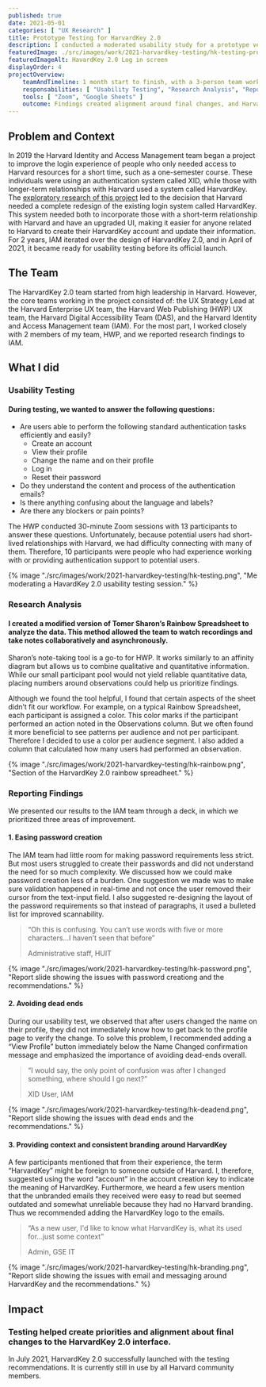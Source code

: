 ```yaml
---
published: true
date: 2021-05-01
categories: [ "UX Research" ]
title: Prototype Testing for HarvardKey 2.0
description: I conducted a moderated usability study for a prototype version of HarvardKey 2.0
featuredImage: ./src/images/work/2021-harvardkey-testing/hk-testing-project-card.png
featuredImageAlt: HavardKey 2.0 Log in screen
displayOrder: 4
projectOverview:
    teamAndTimeline: 1 month start to finish, with a 3-person team working remotely.
    responsabilities: [ "Usability Testing", "Research Analysis", "Reporting Findings" ]
    tools: [ "Zoom", "Google Sheets" ]
    outcome: Findings created alignment around final changes, and HarvardKey 2.0 successfully launched 2 months after testing.
---
```

## Problem and Context

In 2019 the Harvard Identity and Access Management team began a project to improve the login experience of people who only needed access to Harvard resources for a short time, such as a one-semester course. These individuals were using an authentication system called XID, while those with longer-term relationships with Harvard used a system called HarvardKey. The [exploratory research of this project](/work/2019-harvardkey-discovery) led to the decision that Harvard needed a complete redesign of the existing login system called HarvardKey. This system needed both to incorporate those with a short-term relationship with Harvard and have an upgraded UI, making it easier for anyone related to Harvard to create their HarvardKey account and update their information. For 2 years, IAM iterated over the design of HarvardKey 2.0, and in April of 2021, it became ready for usability testing before its official launch.

## The Team
The HarvardKey 2.0 team started from high leadership in Harvard. However, the core teams working in the project consisted of: the UX Strategy Lead at the Harvard Enterprise UX team, the Harvard Web Publishing (HWP) UX team, the Harvard Digital Accessibility Team (DAS), and the Harvard Identity and Access Management team (IAM).  For the most part, I worked closely with 2 members of my team, HWP, and we reported research findings to IAM. 

## What I did

<h3 id="usability-testing">Usability Testing</h3>

#### During testing, we wanted to answer the following questions:
* Are users able to perform the following standard authentication tasks efficiently and easily?
    - Create an account
    - View their profile
    - Change the name and  on their profile
    - Log in
    - Reset their password
* Do they understand the content and process of the authentication emails?
* Is there anything confusing about the language and labels?
* Are there any blockers or pain points?

The HWP conducted 30-minute Zoom sessions with 13 participants to answer these questions. Unfortunately, because potential users had short-lived relationships with Harvard, we had difficulty connecting with many of them. Therefore, 10 participants were people who had experience working with or providing authentication support to potential users.

<div class="image-wrapper">{% image "./src/images/work/2021-harvardkey-testing/hk-testing.png", "Me moderating a HavardKey 2.0 usability testing session." %}</div>

<h3 id="research-analysis">Research Analysis</h3>

#### I created a modified version of Tomer Sharon’s Rainbow Spreadsheet to analyze the data. This method allowed the team to watch recordings and take notes collaboratively and asynchronously.

Sharon’s note-taking tool is a go-to for HWP. It works similarly to an affinity diagram but allows us to combine qualitative and quantitative information. While our small participant pool would not yield reliable quantitative data, placing numbers around observations could help us prioritize findings.

Although we found the tool helpful, I found that certain aspects of the sheet didn’t fit our workflow. For example, on a typical Rainbow Spreadsheet, each participant is assigned a color. This color marks if the participant performed an action noted in the Observations column. But we often found it more beneficial to see patterns per audience and not per participant. Therefore I decided to use a color per audience segment. I also added a column that calculated how many users had performed an observation. 

<div class="image-wrapper">{% image "./src/images/work/2021-harvardkey-testing/hk-rainbow.png", "Section of the HarvardKey 2.0 rainbow spreadheet." %}</div>

<h3 id="reporting-findings">Reporting Findings</h3>

We presented our results to the IAM team through a deck, in which we prioritized three areas of improvement.

#### 1. Easing password creation
The IAM team had little room for making password requirements less strict. But most users struggled to create their passwords and did not understand the need for so much complexity. We discussed how we could make password creation less of a burden. One suggestion we made was to make sure validation happened in real-time and not once the user removed their cursor from the text-input field. I also suggested re-designing the layout of the password requirements so that instead of paragraphs, it used a bulleted list for improved scannability.

<blockquote>
 <p>“Oh this is confusing. You can’t use words with five or more characters...I haven’t seen that before”</p>
<span>Administrative staff, HUIT</span>
</blockquote>

<div class="image-wrapper">{% image "./src/images/work/2021-harvardkey-testing/hk-password.png", "Report slide showing the issues with password creationg and the recommendations." %}</div>

#### 2. Avoiding dead ends
During our usability test, we observed that after users changed the name on their profile, they did not immediately know how to get back to the profile page to verify the change. To solve this problem, I recommended adding a “View Profile” button immediately below the Name Changed confirmation message and emphasized the importance of avoiding dead-ends overall.

<blockquote>
    <p>“I would say, the only point of confusion was after I changed something, where should I go next?”</p>
<span>XID User, IAM</span>
</blockquote>

<div class="image-wrapper">{% image "./src/images/work/2021-harvardkey-testing/hk-deadend.png", "Report slide showing the issues with dead ends and the recommendations." %}</div>

#### 3. Providing context and consistent branding around HarvardKey
A few participants mentioned that from their experience, the term “HarvardKey” might be foreign to someone outside of Harvard. I, therefore, suggested using the word “account” in the account creation key to indicate the meaning of HarvardKey. Furthermore, we heard a few users mention that the unbranded emails they received were easy to read but seemed outdated and somewhat unreliable because they had no Harvard branding. Thus we recommended adding the HarvardKey logo to the emails.
<blockquote>
<p>“As a new user, I'd like to know what HarvardKey is, what its used for...just some context”</p>
<span>Admin, GSE IT</span>
</blockquote>

<div class="image-wrapper">{% image "./src/images/work/2021-harvardkey-testing/hk-branding.png", "Report slide showing the issues with email and messaging around HarvardKey and the recommendations." %}</div>

## Impact
### Testing helped create priorities and alignment about final changes to the HarvardKey 2.0 interface.  
In July 2021, HarvardKey 2.0 successfully launched with the testing recommendations. It is currently still in use by all Harvard community members.